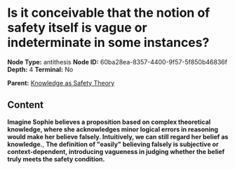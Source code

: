 # Is it conceivable that the notion of safety itself is vague or indeterminate in some instances?

**Node Type:** antithesis
**Node ID:** 60ba28ea-8357-4400-9f57-5f850b46836f
**Depth:** 4
**Terminal:** No

**Parent:** [Knowledge as Safety Theory](knowledge-as-safety-theory-synthesis-80153c33-42b8-4596-bd42-fa1a51acc2f7.md)

## Content

**Imagine Sophie believes a proposition based on complex theoretical knowledge, where she acknowledges minor logical errors in reasoning would make her believe falsely. Intuitively, we can still regard her belief as knowledge.**, **The definition of "easily" believing falsely is subjective or context-dependent, introducing vagueness in judging whether the belief truly meets the safety condition.**
